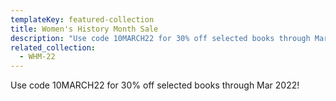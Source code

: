 ```yaml
---
templateKey: featured-collection
title: Women's History Month Sale
description: "Use code 10MARCH22 for 30% off selected books through March 2022!"
related_collection:
  - WHM-22
---
```

Use code 10MARCH22 for 30% off selected books through Mar 2022!